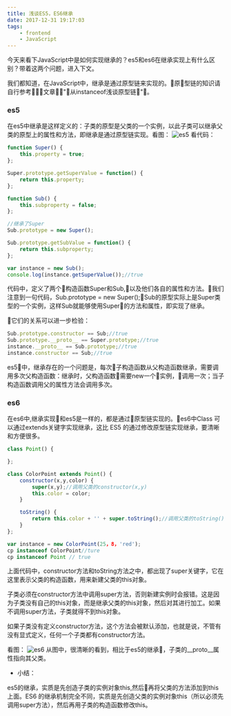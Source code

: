 ```yaml
---
title: 浅谈ES5，ES6继承
date: 2017-12-31 19:17:03
tags:
    - frontend
    - JavaScript
---
```

今天来看下JavaScript中是如何实现继承的？es5和es6在继承实现上有什么区别？带着这两个问题，进入下文。  

我们都知道，在JavaScript中，继承是通过原型链来实现的。原型链的知识请自行参考文章"从instanceof浅谈原型链"。  

### es5  
在es5中继承是这样定义的：子类的原型是父类的一个实例，以此子类可以继承父类的原型上的属性和方法，即继承是通过原型链实现。看图：
![es5](https://upload.cc/i/oiYBmQ.png)
看代码：
```js
function Super() {
    this.property = true;
};

Super.prototype.getSuperValue = function() {
    return this.property;
};

function Sub() {
    this.subproperty = false;
};

//继承了Super
Sub.prototype = new Super();

Sub.prototype.getSubValue = function() {
    return this.subproperty;
};

var instance = new Sub();
console.log(instance.getSuperValue());//true
```
代码中，定义了两个构造函数Super和Sub,以及他们各自的属性和方法。我们注意到一句代码，Sub.prototype = new Super();Sub的原型实际上是Super类型的一个实例，这样Sub就能够使用Super的方法和属性，即实现了继承。    

它们的关系可以进一步检验：  

```js
Sub.prototype.constructor == Sub;//true
Sub.prototype.__proto__ == Super.prototype;//true
instance.__proto__ == Sub.prototype;//true
instance.constructor == Sub;//true
```  

es5中，继承存在的一个问题是，每次子构造函数从父构造函数继承，需要调用多次父构造函数：继承时，父构造函数需要new一个实例，调用一次；当子构造函数调用父的属性方法会调用多次。  

### es6
在es6中,继承实现和es5是一样的，都是通过原型链实现的。es6中Class 可以通过extends关键字实现继承，这比 ES5 的通过修改原型链实现继承，要清晰和方便很多。
```js
class Point() {

};

class ColorPoint extends Point() {
    constructor(x,y,color) {
        super(x,y);//调用父类的constructor(x,y)
        this.color = color;
    }

    toString() {
        return this.color + '' + super.toString();//调用父类的toString()
    }
};

var instance = new ColorPoint(25，8，'red');
cp instanceof ColorPoint//ture
cp instanceof Point // true
```
上面代码中，constructor方法和toString方法之中，都出现了super关键字，它在这里表示父类的构造函数，用来新建父类的this对象。

子类必须在constructor方法中调用super方法，否则新建实例时会报错。这是因为子类没有自己的this对象，而是继承父类的this对象，然后对其进行加工。如果不调用super方法，子类就得不到this对象。

如果子类没有定义constructor方法，这个方法会被默认添加，也就是说，不管有没有显式定义，任何一个子类都有constructor方法。

看图：
![es6](https://upload.cc/i/qYNUJS.png)
从图中，很清晰的看到，相比于es5的继承，子类的__proto__属性指向其父类。

* 小结：  

es5的继承，实质是先创造子类的实例对象this,然后再将父类的方法添加到this上面。ES6 的继承机制完全不同，实质是先创造父类的实例对象this（所以必须先调用super方法），然后再用子类的构造函数修改this。